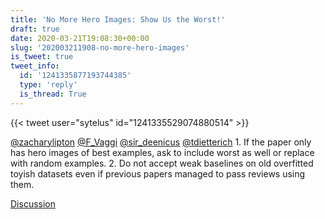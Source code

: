 ```yaml
---
title: 'No More Hero Images: Show Us the Worst!'
draft: true
date: 2020-03-21T19:08:30+00:00
slug: '202003211908-no-more-hero-images'
is_tweet: true
tweet_info:
  id: '1241335877193744385'
  type: 'reply'
  is_thread: True
---
```




{{< tweet user="sytelus" id="1241335529074880514" >}}

[@zacharylipton](https://x.com/zacharylipton) [@F_Vaggi](https://x.com/F_Vaggi) [@sir_deenicus](https://x.com/sir_deenicus) [@tdietterich](https://x.com/tdietterich) 1. If the paper only has hero images of best examples, ask to include worst as well or replace with random examples.
2. Do not accept weak baselines on old overfitted toyish datasets even if previous papers managed to pass reviews using them.

[Discussion](https://x.com/sytelus/status/1241335877193744385)

